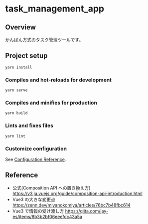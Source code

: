 # task_management_app

## Overview

かんばん方式のタスク管理ツールです。

## Project setup

```
yarn install
```

### Compiles and hot-reloads for development

```
yarn serve
```

### Compiles and minifies for production

```
yarn build
```

### Lints and fixes files

```
yarn lint
```

### Customize configuration

See [Configuration Reference](https://cli.vuejs.org/config/).

## Reference

- 公式(Composition API への置き換え方)
  https://v3.ja.vuejs.org/guide/composition-api-introduction.html
- Vue3 の大きな変更点
  https://zenn.dev/miyanokomiya/articles/76bc7b48fbc614
- Vue3 で情報の受け渡し方
  https://qiita.com/jay-es/items/8b3b2bf06eeefdc43a5a
